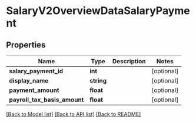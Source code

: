 # SalaryV2OverviewDataSalaryPayment

## Properties
Name | Type | Description | Notes
------------ | ------------- | ------------- | -------------
**salary_payment_id** | **int** |  | [optional] 
**display_name** | **string** |  | [optional] 
**payment_amount** | **float** |  | [optional] 
**payroll_tax_basis_amount** | **float** |  | [optional] 

[[Back to Model list]](../../README.md#documentation-for-models) [[Back to API list]](../../README.md#documentation-for-api-endpoints) [[Back to README]](../../README.md)

